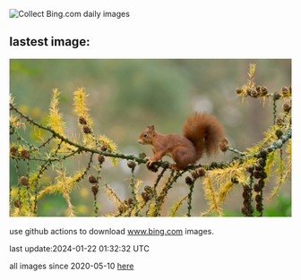 ![Collect Bing.com daily images](https://github.com/counter2015/bing-daily-images/workflows/Collect%20Bing.com%20daily%20images/badge.svg)
## lastest image:
![](images/SquirrelNetherlands.jpg)

use github actions to download www.bing.com images.

last update:2024-01-22 01:32:32 UTC

all images since 2020-05-10 [here](https://github.com/counter2015/bing-daily-images/tree/master/images) 
